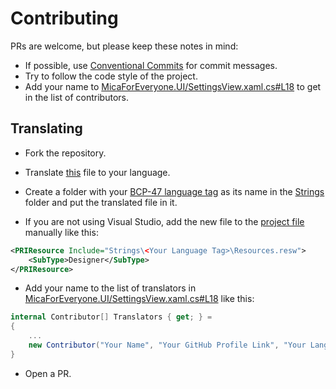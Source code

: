 # Contributing
PRs are welcome, but please keep these notes in mind:
* If possible, use [Conventional Commits](https://www.conventionalcommits.org/en/v1.0.0/) for commit messages.
* Try to follow the code style of the project.
* Add your name to [MicaForEveryone.UI/SettingsView.xaml.cs#L18](MicaForEveryone.UI/SettingsView.xaml.cs#L18) to get in the list of contributors.

## Translating 
* Fork the repository.

* Translate [this](MicaForEveryone.UI/Strings/en/Resources.resw) file to your language.

* Create a folder with your [BCP-47 language tag](https://www.iana.org/assignments/language-subtag-registry/language-subtag-registry) as its name in the [Strings](MicaForEveryone.UI/Strings/) folder and put the translated file in it.

* If you are not using Visual Studio, add the new file to the [project file](MicaForEveryone.UI/MicaForEveryone.UI.csproj#201) manually like this:
```xml
<PRIResource Include="Strings\<Your Language Tag>\Resources.resw">
    <SubType>Designer</SubType>
</PRIResource>
```

* Add your name to the list of translators in [MicaForEveryone.UI/SettingsView.xaml.cs#L18](MicaForEveryone.UI/SettingsView.xaml.cs#L18) like this:
```cs
internal Contributor[] Translators { get; } = 
{
    ...
    new Contributor("Your Name", "Your GitHub Profile Link", "Your Language Code"),
}
```

* Open a PR. 
